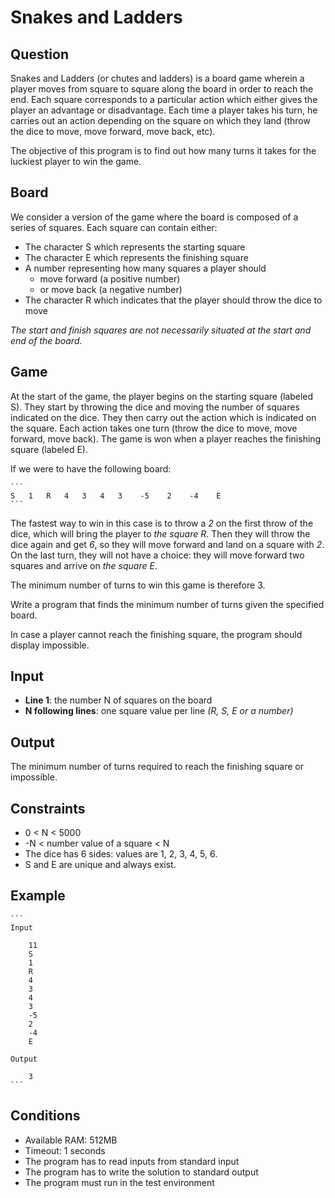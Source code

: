 # Snakes and Ladders

## Question

Snakes and Ladders (or chutes and ladders) is a board game wherein a player moves from square to square along the board in order to reach the end. Each square corresponds to a particular action which either gives the player an advantage or disadvantage. Each time a player takes his turn, he carries out an action depending on the square on which they land (throw the dice to move, move forward, move back, etc).

The objective of this program is to find out how many turns it takes for the luckiest player to win the game.

## Board

We consider a version of the game where the board is composed of a series of squares. Each square can contain either:

* The character S which represents the starting square
* The character E which represents the finishing square
* A number representing how many squares a player should
    * move forward (a positive number)
    * or move back (a negative number)
* The character R which indicates that the player should throw the dice to move

_The start and finish squares are not necessarily situated at the start and end of the board._

## Game

At the start of the game, the player begins on the starting square (labeled S). They start by throwing the dice and moving the number of squares indicated on the dice. They then carry out the action which is indicated on the square. Each action takes one turn (throw the dice to move, move forward, move back). The game is won when a player reaches the finishing square (labeled E).

If we were to have the following board:

    ```
    S   1   R   4   3   4   3    -5    2    -4    E
    ```

The fastest way to win in this case is to throw a _2_ on the first throw of the dice, which will bring the player to _the square R_. Then they will throw the dice again and get _6_, so they will move forward and land on a square with _2_. On the last turn, they will not have a choice: they will move forward two squares and arrive on _the square E_.

The minimum number of turns to win this game is therefore 3.

Write a program that finds the minimum number of turns given the specified board.

In case a player cannot reach the finishing square, the program should display impossible.
 
## Input

* **Line 1**: the number N of squares on the board
* **N following lines**: one square value per line _(R, S, E or a number)_

## Output

The minimum number of turns required to reach the finishing square or impossible.

## Constraints

* 0 < N < 5000
* -N < number value of a square < N
* The dice has 6 sides: values are 1, 2, 3, 4, 5, 6.
* S and E are unique and always exist.

## Example

    ```
    Input

        11
        S
        1
        R
        4
        3
        4
        3
        -5
        2
        -4
        E

    Output

        3
    ```

## Conditions

* Available RAM: 512MB
* Timeout: 1 seconds
* The program has to read inputs from standard input
* The program has to write the solution to standard output
* The program must run in the test environment